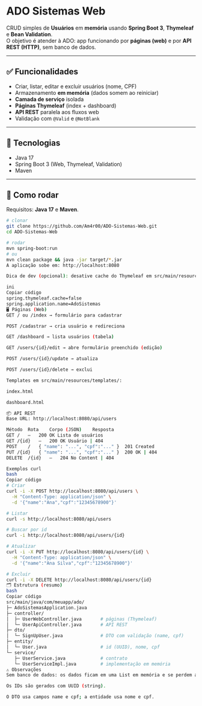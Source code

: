 # ADO Sistemas Web

CRUD simples de **Usuários** em **memória** usando **Spring Boot 3**, **Thymeleaf** e **Bean Validation**.  
O objetivo é atender à ADO: app funcionando por **páginas (web)** e por **API REST (HTTP)**, sem banco de dados.

---

## ✅ Funcionalidades

- Criar, listar, editar e excluir usuários (nome, CPF)
- Armazenamento **em memória** (dados somem ao reiniciar)
- **Camada de serviço** isolada
- **Páginas Thymeleaf** (index + dashboard)
- **API REST** paralela aos fluxos web
- Validação com `@Valid` e `@NotBlank`

---

## 🧱 Tecnologias

- Java 17
- Spring Boot 3 (Web, Thymeleaf, Validation)
- Maven

---

## 🚀 Como rodar

Requisitos: **Java 17** e **Maven**.

```bash
# clonar
git clone https://github.com/Am4r00/ADO-Sistemas-Web.git
cd ADO-Sistemas-Web

# rodar
mvn spring-boot:run
# ou
mvn clean package && java -jar target/*.jar
A aplicação sobe em: http://localhost:8080

Dica de dev (opcional): desative cache do Thymeleaf em src/main/resources/application.properties:

ini
Copiar código
spring.thymeleaf.cache=false
spring.application.name=AdoSistemas
🖥️ Páginas (Web)
GET / ou /index → formulário para cadastrar

POST /cadastrar → cria usuário e redireciona

GET /dashboard → lista usuários (tabela)

GET /users/{id}/edit → abre formulário preenchido (edição)

POST /users/{id}/update → atualiza

POST /users/{id}/delete → exclui

Templates em src/main/resources/templates/:

index.html

dashboard.html

📦 API REST
Base URL: http://localhost:8080/api/users

Método	Rota	Corpo (JSON)	Resposta
GET	/	—	200 OK Lista de usuários
GET	/{id}	—	200 OK Usuário | 404
POST	/	{ "name": "...", "cpf":"..." }	201 Created
PUT	/{id}	{ "name": "...", "cpf":"..." }	200 OK | 404
DELETE	/{id}	—	204 No Content | 404

Exemplos curl
bash
Copiar código
# Criar
curl -i -X POST http://localhost:8080/api/users \
  -H "Content-Type: application/json" \
  -d '{"name":"Ana","cpf":"12345678900"}'

# Listar
curl -s http://localhost:8080/api/users

# Buscar por id
curl -i http://localhost:8080/api/users/{id}

# Atualizar
curl -i -X PUT http://localhost:8080/api/users/{id} \
  -H "Content-Type: application/json" \
  -d '{"name":"Ana Silva","cpf":"12345678900"}'

# Excluir
curl -i -X DELETE http://localhost:8080/api/users/{id}
🗂️ Estrutura (resumo)
bash
Copiar código
src/main/java/com/meuapp/ado/
├─ AdoSistemasApplication.java
├─ controller/
│  ├─ UserWebController.java       # páginas (Thymeleaf)
│  └─ UserApiController.java       # API REST
├─ dto/
│  └─ SignUpUser.java              # DTO com validação (name, cpf)
├─ entity/
│  └─ User.java                    # id (UUID), nome, cpf
└─ service/
   ├─ UserService.java             # contrato
   └─ UserServiceImpl.java         # implementação em memória
⚠️ Observações
Sem banco de dados: os dados ficam em uma List em memória e se perdem ao reiniciar.

Os IDs são gerados com UUID (string).

O DTO usa campos name e cpf; a entidade usa nome e cpf.
